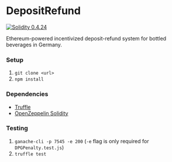 # DepositRefund
<a href="http://solidity.readthedocs.io/en/v0.4.24/">
    <img src="http://img.shields.io/badge/solidity-0.4.24-brightgreen.svg" alt="Solidity 0.4.24">
</a>

Ethereum-powered incentivized deposit-refund system for bottled beverages in Germany.

### Setup 
1. `git clone <url>`
2. `npm install`

### Dependencies
- [Truffle](https://truffleframework.com/)
- [OpenZeppelin Solidity](https://github.com/OpenZeppelin/openzeppelin-solidity)

### Testing
1. `ganache-cli -p 7545 -e 200` (`-e` flag is only required for `DPGPenalty.test.js`)
2. `truffle test`
